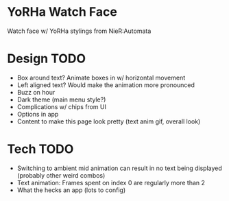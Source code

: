 # YoRHa Watch Face
Watch face w/ YoRHa stylings from NieR:Automata

# Design TODO
- Box around text? Animate boxes in w/ horizontal movement
- Left aligned text? Would make the animation more pronounced
- Buzz on hour
- Dark theme (main menu style?)
- Complications w/ chips from UI
- Options in app
- Content to make this page look pretty (text anim gif, overall look)

# Tech TODO
- Switching to ambient mid animation can result in no text being displayed (probably other weird combos)
- Text animation: Frames spent on index 0 are regularly more than 2
- What the hecks an app (lots to config)

